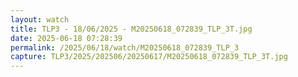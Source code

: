 ```yaml
---
layout: watch
title: TLP3 - 18/06/2025 - M20250618_072839_TLP_3T.jpg
date: 2025-06-18 07:28:39
permalink: /2025/06/18/watch/M20250618_072839_TLP_3
capture: TLP3/2025/202506/20250617/M20250618_072839_TLP_3T.jpg
---
```

